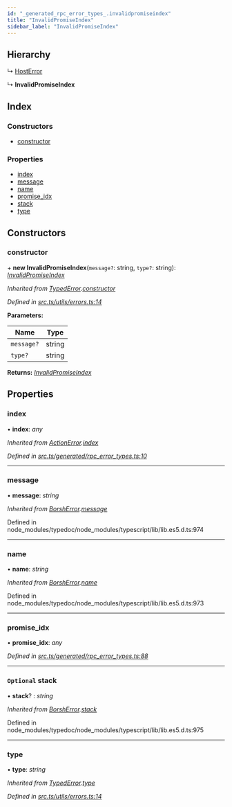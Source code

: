 ```yaml
---
id: "_generated_rpc_error_types_.invalidpromiseindex"
title: "InvalidPromiseIndex"
sidebar_label: "InvalidPromiseIndex"
---
```


## Hierarchy

  ↳ [HostError](_generated_rpc_error_types_.hosterror.md)

  ↳ **InvalidPromiseIndex**

## Index

### Constructors

* [constructor](_generated_rpc_error_types_.invalidpromiseindex.md#constructor)

### Properties

* [index](_generated_rpc_error_types_.invalidpromiseindex.md#index)
* [message](_generated_rpc_error_types_.invalidpromiseindex.md#message)
* [name](_generated_rpc_error_types_.invalidpromiseindex.md#name)
* [promise_idx](_generated_rpc_error_types_.invalidpromiseindex.md#promise_idx)
* [stack](_generated_rpc_error_types_.invalidpromiseindex.md#optional-stack)
* [type](_generated_rpc_error_types_.invalidpromiseindex.md#type)

## Constructors

###  constructor

\+ **new InvalidPromiseIndex**(`message?`: string, `type?`: string): *[InvalidPromiseIndex](_generated_rpc_error_types_.invalidpromiseindex.md)*

*Inherited from [TypedError](_utils_errors_.typederror.md).[constructor](_utils_errors_.typederror.md#constructor)*

*Defined in [src.ts/utils/errors.ts:14](https://github.com/nearprotocol/nearlib/blob/de49029/src.ts/utils/errors.ts#L14)*

**Parameters:**

Name | Type |
------ | ------ |
`message?` | string |
`type?` | string |

**Returns:** *[InvalidPromiseIndex](_generated_rpc_error_types_.invalidpromiseindex.md)*

## Properties

###  index

• **index**: *any*

*Inherited from [ActionError](_generated_rpc_error_types_.actionerror.md).[index](_generated_rpc_error_types_.actionerror.md#index)*

*Defined in [src.ts/generated/rpc_error_types.ts:10](https://github.com/nearprotocol/nearlib/blob/de49029/src.ts/generated/rpc_error_types.ts#L10)*

___

###  message

• **message**: *string*

*Inherited from [BorshError](_utils_serialize_.borsherror.md).[message](_utils_serialize_.borsherror.md#message)*

Defined in node_modules/typedoc/node_modules/typescript/lib/lib.es5.d.ts:974

___

###  name

• **name**: *string*

*Inherited from [BorshError](_utils_serialize_.borsherror.md).[name](_utils_serialize_.borsherror.md#name)*

Defined in node_modules/typedoc/node_modules/typescript/lib/lib.es5.d.ts:973

___

###  promise_idx

• **promise_idx**: *any*

*Defined in [src.ts/generated/rpc_error_types.ts:88](https://github.com/nearprotocol/nearlib/blob/de49029/src.ts/generated/rpc_error_types.ts#L88)*

___

### `Optional` stack

• **stack**? : *string*

*Inherited from [BorshError](_utils_serialize_.borsherror.md).[stack](_utils_serialize_.borsherror.md#optional-stack)*

Defined in node_modules/typedoc/node_modules/typescript/lib/lib.es5.d.ts:975

___

###  type

• **type**: *string*

*Inherited from [TypedError](_utils_errors_.typederror.md).[type](_utils_errors_.typederror.md#type)*

*Defined in [src.ts/utils/errors.ts:14](https://github.com/nearprotocol/nearlib/blob/de49029/src.ts/utils/errors.ts#L14)*
